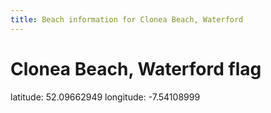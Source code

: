 ```yaml
---
title: Beach information for Clonea Beach, Waterford
---
```

# Clonea Beach, Waterford <span class="material-icons blue-flag">flag</span>

<div class="location-info">latitude: 52.09662949 longitude: -7.54108999</div>
<div id="met-eireann-warnings" onload="get_met_eireann_warnings(EI27)"></div>
<div></div>